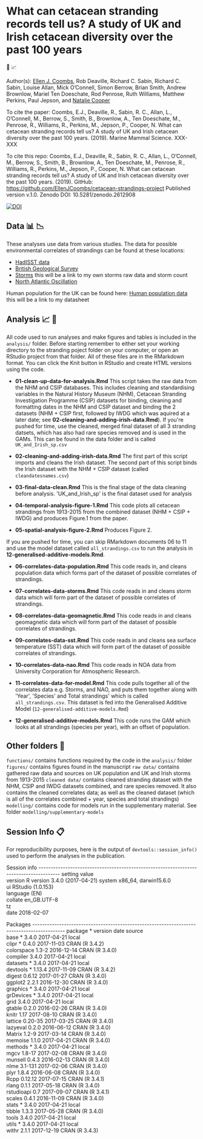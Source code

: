 # What can cetacean stranding records tell us? A study of UK and Irish cetacean diversity over the past 100 years

:whale2: :chart_with_upwards_trend:



Author(s): 
[Ellen J. Coombs](mailto:ellen.coombs.14@ucl.ac.uk), Rob Deaville, Richard C. Sabin, Richard C. Sabin, Louise Allan, Mick O’Connell, Simon Berrow, Brian Smith, Andrew Brownlow, Mariel Ten Doeschate, Rod Penrose, Ruth Williams, Matthew Perkins, Paul Jepson, and [Natalie Cooper](https://github.com/nhcooper123)


To cite the paper: Coombs, E.J., Deaville, R., Sabin, R. C., Allan, L., O’Connell, M., Berrow, S., Smith, B., Brownlow, A., Ten Doeschate, M., Penrose, R., Williams, R., Perkins, M., Jepson, P., Cooper, N. What can cetacean stranding records tell us? A study of UK and Irish cetacean diversity over the past 100 years. (2019). Marine Mammal Science. XXX-XXX 


To cite this repo: 
Coombs, E.J., Deaville, R., Sabin, R. C., Allan, L., O’Connell, M., Berrow, S., Smith, B., Brownlow, A., Ten Doeschate, M., Penrose, R., Williams, R., Perkins, M., Jepson, P., Cooper, N. What can cetacean stranding records tell us? A study of UK and Irish cetacean diversity over the past 100 years. (2019). 
GitHub: https://github.com/EllenJCoombs/cetacean-strandings-project Published version v.1.0. Zenodo DOI: 10.5281/zenodo.2612908

[![DOI](https://zenodo.org/badge/DOI/10.5281/zenodo.2612908.svg)](https://doi.org/10.5281/zenodo.2612908)


## Data :bar_chart: :chart_with_downwards_trend: 

These analyses use data from various studies. The data for possible environmental correlates of strandings can be found at these locations: 

- [HadISST data](https://www.metoffice.gov.uk/hadobs/hadisst/data/download.html)
- [British Geological Survey](http://www.geomag.bgs.ac.uk/data_service/data/magnetic_indices/k_indices.html)
- [Storms](../blob/master/LICENSE) this will be a link to my own storms raw data and storm count
- [North Atlantic Oscillation](https://climatedataguide.ucar.edu/sites/default/files/nao_station_annual.txt)

Human population for the UK can be found here: 
[Human population data](../blob/master/LICENSE) this will be a link to my datasheet 


## Analysis :chart_with_upwards_trend: :whale2:
All code used to run analyses and make figures and tables is included in the `analysis/` folder. Before starting remember to either set your working directory to the stranding poject folder on your computer, or open an RStudio project from that folder. All of these files are in the RMarkdown format. You can click the Knit button in RStudio and create HTML versions using the code. 

* **01-clean-up-data-for-analysis.Rmd** This script takes the raw data from the NHM and CSIP databases. This includes cleaning and standardising variables in the Natural History Museum (NHM), Cetacean Stranding Investigation Programme (CSIP) datasets for binding, cleaning and formatting dates in the NHM and CSIP dataset and binding the 2 datasets (NHM + CSIP first, followed by IWDG which was aquired at a later date; see **02-cleaning-and-adding-irish-data.Rmd**). If you're pushed for time, use the cleaned, merged final dataset of all 3 stranding datsets, which has also had rare species removed and is used in the GAMs. This can be found in the data folder and is called `UK_and_Irish_sp.csv`

* **02-cleaning-and-adding-irish-data.Rmd** The first part of this script imports and cleans the Irish dataset. The second part of this script binds the Irish dataset with the NHM + CSIP dataset (called `cleandatesnames.csv`)

* **03-final-data-clean.Rmd** This is the final stage of the data cleaning before analysis.
'UK_and_Irish_sp' is the final dataset used for analysis 

* **04-temporal-analysis-figure-1.Rmd** This code plots all cetacean strandings from 1913-2015 from the combined dataset (NHM + CSIP + IWDG) and produces Figure.1 from the paper. 

* **05-spatial-analysis-figure-2.Rmd** Produces Figure 2. 

If you are pushed for time, you can skip RMarkdown documents 06 to 11 and use the model dataset called `all_strandings.csv` to run the analysis in **12-generalised-additive-models.Rmd**. 

* **06-correlates-data-population.Rmd** This code reads in, and cleans population data which forms part of the dataset of possible correlates of strandings.

* **07-correlates-data-storms.Rmd** This code reads in and cleans storm data which will form part of the dataset of possible correlates of strandings. 

* **08-correlates-data-geomagnetic.Rmd** This code reads in and cleans geomagnetic data which will form part of the dataset of possible correlates of strandings. 

* **09-correlates-data-sst.Rmd** This code reads in and cleans sea surface temperature (SST) data which will form part of the dataset of possible correlates of strandings. 

* **10-correlates-data-nao.Rmd** This code reads in NOA data from University Corporation for Atmospheric Research.

* **11-correlates-data-for-model.Rmd** This code pulls together all of the correlates data e.g. Storms, and NAO, and puts them together along with 'Year', 'Species' and Total strandings' which is called `all_strandings.csv`. This dataset is fed into the Generalised Additive Model (`12-generalised-additive-models.Rmd`)

* **12-generalised-additive-models.Rmd** This code runs the GAM which looks at all strandings (species per year), with an offset of population.


## Other folders :file_folder:
`functions/` contains functions required by the code in the `analysis/` folder 
`figures/` contains figures found in the manuscript 
`raw data/` contains gathered raw data and sources on UK population and UK and Irish storms from 1913-2015
`cleaned data/` contains cleaned stranding dataset with the NHM, CSIP and IWDG datasets combined, and rare species removed. It also contains the cleaned correlates data; as well as the cleaned dataset (which is all of the correlates combined + year, species and total strandings) 
`modelling/` contains code for models run in the supplementary material. See folder `modelling/supplementary-models`

## Session Info :clipboard:
For reproducibility purposes, here is the output of `devtools::session_info()` used to perform the analyses in the publication.

Session info ---------------------------------------------------------------------------------------
 setting  value                       
 version  R version 3.4.0 (2017-04-21)
 system   x86_64, darwin15.6.0        
 ui       RStudio (1.0.153)           
 language (EN)                        
 collate  en_GB.UTF-8                 
 tz       <NA>                        
 date     2018-02-07                  

Packages -------------------------------------------------------------------------------------------
 package    * version date       source        
 base       * 3.4.0   2017-04-21 local  
 clipr      * 0.4.0   2017-11-03 CRAN (R 3.4.2)  
 colorspace   1.3-2   2016-12-14 CRAN (R 3.4.0)   
 compiler     3.4.0   2017-04-21 local  
 datasets   * 3.4.0   2017-04-21 local           
 devtools   * 1.13.4  2017-11-09 CRAN (R 3.4.2)  
 digest       0.6.12  2017-01-27 CRAN (R 3.4.0)   
 ggplot2      2.2.1   2016-12-30 CRAN (R 3.4.0)  
 graphics   * 3.4.0   2017-04-21 local           
 grDevices  * 3.4.0   2017-04-21 local           
 grid         3.4.0   2017-04-21 local           
 gtable       0.2.0   2016-02-26 CRAN (R 3.4.0)  
 knitr        1.17    2017-08-10 CRAN (R 3.4.0)  
 lattice      0.20-35 2017-03-25 CRAN (R 3.4.0)  
 lazyeval     0.2.0   2016-06-12 CRAN (R 3.4.0)  
 Matrix       1.2-9   2017-03-14 CRAN (R 3.4.0)  
 memoise      1.1.0   2017-04-21 CRAN (R 3.4.0)  
 methods    * 3.4.0   2017-04-21 local           
 mgcv         1.8-17  2017-02-08 CRAN (R 3.4.0)  
 munsell      0.4.3   2016-02-13 CRAN (R 3.4.0)  
 nlme         3.1-131 2017-02-06 CRAN (R 3.4.0)  
 plyr         1.8.4   2016-06-08 CRAN (R 3.4.0)  
 Rcpp         0.12.12 2017-07-15 CRAN (R 3.4.1)  
 rlang        0.1.1   2017-05-18 CRAN (R 3.4.0)  
 rstudioapi   0.7     2017-09-07 CRAN (R 3.4.1)  
 scales       0.4.1   2016-11-09 CRAN (R 3.4.0)  
 stats      * 3.4.0   2017-04-21 local           
 tibble       1.3.3   2017-05-28 CRAN (R 3.4.0)  
 tools        3.4.0   2017-04-21 local           
 utils      * 3.4.0   2017-04-21 local           
 withr        2.1.1   2017-12-19 CRAN (R 3.4.3)  
